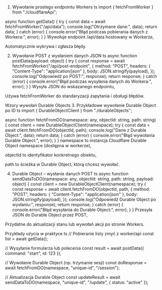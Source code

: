 1. Wywołanie prostego endpointu Workers
ts
import { fetchFromWorker } from "./cloudflareApi";

async function getData() {
  try {
    const data = await fetchFromWorker("/api/data");
    console.log("Otrzymane dane:", data);
    return data;
  } catch (error) {
    console.error("Błąd podczas pobierania danych z Workera:", error);
  }
}
Wywołuje endpoint /api/data hostowany w Workerze,

Automatycznie wykrywa i zgłasza błędy.

2. Wywołanie POST z wysłaniem danych JSON
ts
async function postData(payload: object) {
  try {
    const response = await fetchFromWorker("/api/post-endpoint", {
      method: "POST",
      headers: { "Content-Type": "application/json" },
      body: JSON.stringify(payload),
    });
    console.log("Odpowiedź po POST:", response);
    return response;
  } catch (error) {
    console.error("Błąd podczas wysyłania danych do Workera:", error);
  }
}
Wysyła JSON do wskazanego endpointu,

Używa fetchFromWorker do standaryzacji zapytania i obsługi błędów.

Wzory wywołań Durable Objects
3. Przykładowe wywołanie Durable Object po ID
ts
import { DurableObjectClient } from "./durableObjects";

async function fetchFromDO(namespace: any, objectId: string, path: string) {
  const client = new DurableObjectClient(namespace);
  try {
    const data = await client.fetchFromDO(objectId, path);
    console.log("Dane z Durable Object:", data);
    return data;
  } catch (error) {
    console.error("Błąd wywołania Durable Object:", error);
  }
}
namespace to instancja Cloudflare Durable Object namespace (dostępna w workerze),

objectId to identyfikator konkretnego obiektu,

path to ścieżka w Durable Object, którą chcesz wywołać.

4. Durable Object – wysłanie danych POST
ts
async function sendDataToDO(namespace: any, objectId: string, path: string, payload: object) {
  const client = new DurableObjectClient(namespace);
  try {
    const response = await client.fetchFromDO(objectId, path, {
      method: "POST",
      headers: { "Content-Type": "application/json" },
      body: JSON.stringify(payload),
    });
    console.log("Odpowiedź Durable Object po wysłaniu:", response);
    return response;
  } catch (error) {
    console.error("Błąd wysyłania do Durable Object:", error);
  }
}
Przesyła JSON do Durable Object przez POST,

Przydatne do aktualizacji stanu lub wywołań akcji po stronie Workers.

Przykłady użycia w praktyce
ts
// Pobieranie listy zmyć z worker/api
const list = await getData();

// Wysyłanie formularza lub polecenia
const result = await postData({ command: "start", id: 123 });

// Wywołanie Durable Object (np. trzymanie sesji)
const doResponse = await fetchFromDO(namespace, "unique-id", "/session");

// Aktualizacja Durable Object
const updateResult = await sendDataToDO(namespace, "unique-id", "/update", { status: "active" });